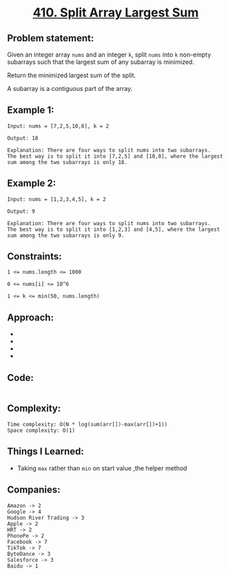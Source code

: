 <h1 align="center"><a href="https://leetcode.com/problems/split-array-largest-sum/" target="_blank">410. Split Array Largest Sum</a></h1>

## Problem statement:
Given an integer array `nums` and an integer `k`, split `nums` into `k` non-empty subarrays such that the largest sum of any subarray is minimized.

Return the minimized largest sum of the split.

A subarray is a contiguous part of the array.


## Example 1:

```
Input: nums = [7,2,5,10,8], k = 2

Output: 18

Explanation: There are four ways to split nums into two subarrays.
The best way is to split it into [7,2,5] and [10,8], where the largest sum among the two subarrays is only 18.
```

## Example 2:

```
Input: nums = [1,2,3,4,5], k = 2

Output: 9

Explanation: There are four ways to split nums into two subarrays.
The best way is to split it into [1,2,3] and [4,5], where the largest sum among the two subarrays is only 9.
```


## Constraints:

```
1 <= nums.length <= 1000

0 <= nums[i] <= 10^6

1 <= k <= min(50, nums.length)
```


 

## Approach:

- 
  
- 
  
-
  
- 



## Code: 

```java

```







## Complexity:

```
Time complexity: O(N * log(sum(arr[])-max(arr[])+1))
Space complexity: O(1)
```

## Things I Learned:

- Taking `max` rather than `min` on start value ,the helper method 
  


## Companies:

```
Amazon -> 2
Google -> 4
Hudson River Trading -> 3
Apple -> 2
HRT -> 2
PhonePe -> 2
Facebook -> 7
TikTok -> 7
ByteDance -> 3
Salesforce -> 3
Baidu -> 1
```





